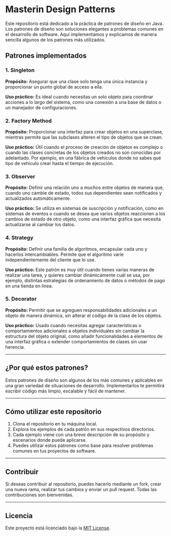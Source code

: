 # Masterin Design Patterns

Este repositorio está dedicado a la práctica de patrones de diseño en Java. Los patrones de diseño son soluciones elegantes a problemas comunes en el desarrollo de software. Aquí implementamos y explicamos de manera sencilla algunos de los patrones más utilizados.

## Patrones implementados

### 1. Singleton
**Propósito:** Asegurar que una clase solo tenga una única instancia y proporcionar un punto global de acceso a ella.

**Uso práctico:** Es ideal cuando necesitas un solo objeto para coordinar acciones a lo largo del sistema, como una conexión a una base de datos o un manejador de configuraciones.

### 2. Factory Method
**Propósito:** Proporcionar una interfaz para crear objetos en una superclase, mientras permite que las subclases alteren el tipo de objetos que se crean.

**Uso práctico:** Útil cuando el proceso de creación de objetos es complejo o cuando las clases concretas de los objetos creados no son conocidas por adelantado. Por ejemplo, en una fábrica de vehículos donde no sabes qué tipo de vehículo crear hasta el tiempo de ejecución.

### 3. Observer
**Propósito:** Definir una relación uno a muchos entre objetos de manera que, cuando uno cambie de estado, todos sus dependientes sean notificados y actualizados automáticamente.

**Uso práctico:** Se utiliza en sistemas de suscripción y notificación, como en sistemas de eventos o cuando se desea que varios objetos reaccionen a los cambios de estado de otro objeto, como una interfaz gráfica que necesita actualizarse al cambiar los datos.

### 4. Strategy
**Propósito:** Definir una familia de algoritmos, encapsular cada uno y hacerlos intercambiables. Permite que el algoritmo varíe independientemente del cliente que lo use.

**Uso práctico:** Este patrón es muy útil cuando tienes varias maneras de realizar una tarea, y quieres cambiar dinámicamente cuál se usa, por ejemplo, distintas estrategias de ordenamiento de datos o métodos de pago en una tienda en línea.

### 5. Decorator
**Propósito:** Permitir que se agreguen responsabilidades adicionales a un objeto de manera dinámica, sin alterar el código de la clase de los objetos.

**Uso práctico:** Usado cuando necesitas agregar características o comportamientos adicionales a objetos individuales sin cambiar la estructura del objeto original, como añadir funcionalidades a elementos de una interfaz gráfica o extender comportamientos de clases sin usar herencia.

---

## ¿Por qué estos patrones?
Estos patrones de diseño son algunos de los más comunes y aplicables en una gran variedad de situaciones de desarrollo. Implementarlos te permitirá escribir código más limpio, escalable y fácil de mantener.

---

## Cómo utilizar este repositorio
1. Clona el repositorio en tu máquina local.
2. Explora los ejemplos de cada patrón en sus respectivos directorios.
3. Cada ejemplo viene con una breve descripción de su propósito y escenarios donde puede aplicarse.
4. Puedes utilizar estos patrones como base para resolver problemas comunes en tus proyectos de software.

---

## Contribuir
Si deseas contribuir al repositorio, puedes hacerlo mediante un fork, crear una nueva rama, realizar tus cambios y enviar un pull request. Todas las contribuciones son bienvenidas.

---

## Licencia
Este proyecto está licenciado bajo la [MIT License](LICENSE).
